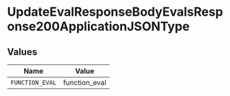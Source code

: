 # UpdateEvalResponseBodyEvalsResponse200ApplicationJSONType


## Values

| Name            | Value           |
| --------------- | --------------- |
| `FUNCTION_EVAL` | function_eval   |